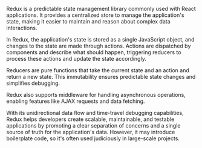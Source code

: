 Redux is a predictable state management library commonly used with React applications. It provides a centralized store to manage the application's state, making it easier to maintain and reason about complex data interactions.

In Redux, the application's state is stored as a single JavaScript object, and changes to the state are made through actions. Actions are dispatched by components and describe what should happen, triggering reducers to process these actions and update the state accordingly.

Reducers are pure functions that take the current state and an action and return a new state. This immutability ensures predictable state changes and simplifies debugging.

Redux also supports middleware for handling asynchronous operations, enabling features like AJAX requests and data fetching.

With its unidirectional data flow and time-travel debugging capabilities, Redux helps developers create scalable, maintainable, and testable applications by promoting a clear separation of concerns and a single source of truth for the application's data. However, it may introduce boilerplate code, so it's often used judiciously in large-scale projects.

